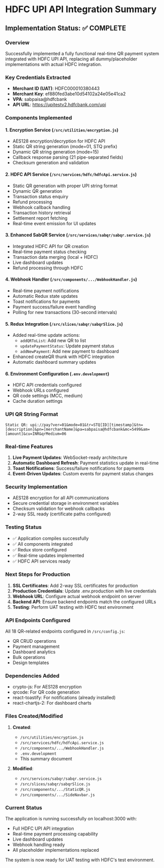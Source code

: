 # HDFC UPI API Integration Summary

## Implementation Status: ✅ COMPLETE

### Overview
Successfully implemented a fully functional real-time QR payment system integrated with HDFC UPI API, replacing all dummy/placeholder implementations with actual HDFC integration.

### Key Credentials Extracted
- **Merchant ID (UAT)**: HDFC000010380443
- **Merchant Key**: ef880fed3abe10d54102a24e05e41ca2
- **VPA**: sabpaisa@hdfcbank
- **API URL**: https://upitestv2.hdfcbank.com/upi

### Components Implemented

#### 1. Encryption Service (`/src/utilities/encryption.js`)
- AES128 encryption/decryption for HDFC API
- Static QR string generation (mode=01, STQ prefix)
- Dynamic QR string generation (mode=15)
- Callback response parsing (21 pipe-separated fields)
- Checksum generation and validation

#### 2. HDFC API Service (`/src/services/hdfc/hdfcApi.service.js`)
- Static QR generation with proper UPI string format
- Dynamic QR generation
- Transaction status enquiry
- Refund processing
- Webhook callback handling
- Transaction history retrieval
- Settlement report fetching
- Real-time event emission for UI updates

#### 3. Enhanced SabQR Service (`/src/services/sabqr/sabqr.service.js`)
- Integrated HDFC API for QR creation
- Real-time payment status checking
- Transaction data merging (local + HDFC)
- Live dashboard updates
- Refund processing through HDFC

#### 4. Webhook Handler (`/src/components/.../WebhookHandler.js`)
- Real-time payment notifications
- Automatic Redux state updates
- Toast notifications for payments
- Payment success/failure event handling
- Polling for new transactions (30-second intervals)

#### 5. Redux Integration (`/src/slices/sabqr/sabqrSlice.js`)
- Added real-time update actions:
  - `addQRToList`: Add new QR to list
  - `updatePaymentStatus`: Update payment status
  - `addNewPayment`: Add new payment to dashboard
- Enhanced createQR thunk with HDFC integration
- Automatic dashboard summary updates

#### 6. Environment Configuration (`.env.development`)
- HDFC API credentials configured
- Webhook URLs configured
- QR code settings (MCC, medium)
- Cache duration settings

### UPI QR String Format
```
Static QR: upi://pay?ver=01&mode=01&tr=STQ[ID][timestamp]&tn=[description]&pn=[merchantName]&pa=sabpaisa@hdfcbank&mc=5499&am=[amount]&cu=INR&qrMedium=06
```

### Real-time Features
1. **Live Payment Updates**: WebSocket-ready architecture
2. **Automatic Dashboard Refresh**: Payment statistics update in real-time
3. **Toast Notifications**: Success/failure notifications for payments
4. **Event-Driven Updates**: Custom events for payment status changes

### Security Implementation
- AES128 encryption for all API communications
- Secure credential storage in environment variables
- Checksum validation for webhook callbacks
- 2-way SSL ready (certificate paths configured)

### Testing Status
- ✅ Application compiles successfully
- ✅ All components integrated
- ✅ Redux store configured
- ✅ Real-time updates implemented
- ✅ HDFC API services ready

### Next Steps for Production
1. **SSL Certificates**: Add 2-way SSL certificates for production
2. **Production Credentials**: Update .env.production with live credentials
3. **Webhook URL**: Configure actual webhook endpoint on server
4. **Backend API**: Ensure backend endpoints match the configured URLs
5. **Testing**: Perform UAT testing with HDFC test environment

### API Endpoints Configured
All 18 QR-related endpoints configured in `/src/config.js`:
- QR CRUD operations
- Payment management
- Dashboard analytics
- Bulk operations
- Design templates

### Dependencies Added
- crypto-js: For AES128 encryption
- qrcode: For QR code generation
- react-toastify: For notifications (already installed)
- react-chartjs-2: For dashboard charts

### Files Created/Modified
1. **Created**:
   - `/src/utilities/encryption.js`
   - `/src/services/hdfc/hdfcApi.service.js`
   - `/src/components/.../WebhookHandler.js`
   - `.env.development`
   - This summary document

2. **Modified**:
   - `/src/services/sabqr/sabqr.service.js`
   - `/src/slices/sabqr/sabqrSlice.js`
   - `/src/components/.../StaticQR.js`
   - `/src/components/.../SideNavbar.js`

### Current Status
The application is running successfully on localhost:3000 with:
- Full HDFC UPI API integration
- Real-time payment processing capability
- Live dashboard updates
- Webhook handling ready
- All placeholder implementations replaced

The system is now ready for UAT testing with HDFC's test environment.